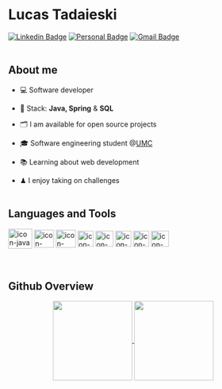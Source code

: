 # Lucas Tadaieski 
[![Linkedin Badge](https://img.shields.io/badge/-Linkedin-0A2342?style=flat-square&logo=Linkedin&logoColor=white&link=https://www.linkedin.com/in/lucastadaieski/)](https://www.linkedin.com/in/lucastadaieski/)
[![Personal Badge](https://img.shields.io/badge/-Website-0A2342?style=flat-square&logo=esri&logoColor=white&link=https://lucastadaieski.github.io/portfolio/)](https://lucastadaieski.github.io/portfolio/)
[![Gmail Badge](https://img.shields.io/badge/-dev.lucastadaieski@gmail.com-0A2342?style=flat-square&logo=Gmail&logoColor=white&link=mailto:dev.lucastadaieski@gmail.com)](mailto:dev.lucastadaieski@gmail.com)
<br><br>

## About me
- 💻 Software developer

- 🧰 Stack: **Java, Spring** & **SQL**

- 🗂 I am available for open source projects
  
- 🎓 Software engineering student @[UMC](https://www.umc.br/)
  
- 📚 Learning about web development
  
- ♟ I enjoy taking on challenges
<br><br>


## Languages and Tools
<div class="icones__tecnologias">
  <img align="center" alt="icon-java" height="40" width="48" src="https://cdn.jsdelivr.net/gh/devicons/devicon@latest/icons/java/java-original.svg"/>
  <img align="center" alt="icon-mySQL" height="36" width="40"src="https://cdn.jsdelivr.net/gh/devicons/devicon@latest/icons/mysql/mysql-original.svg"/>
  <img align="center" alt="icon-postgreeSQL" height="36" width="40" src="https://cdn.jsdelivr.net/gh/devicons/devicon@latest/icons/postgresql/postgresql-plain.svg"/>
  <img align="center" alt="icon-JS" height="32" width="32" src="https://cdn.jsdelivr.net/gh/devicons/devicon@latest/icons/javascript/javascript-original.svg"/>
  <img align="center" alt="icon-html" height="32" width="36" src="https://cdn.jsdelivr.net/gh/devicons/devicon@latest/icons/html5/html5-original.svg"/>
  <img align="center" alt="icon-css" height="32" widht="36 "src="https://cdn.jsdelivr.net/gh/devicons/devicon@latest/icons/css3/css3-original.svg"/>
  <img align="center" alt="icon-spring" height="32" width="32" src="https://cdn.jsdelivr.net/gh/devicons/devicon@latest/icons/spring/spring-original.svg"/>
  <img align="center" alt="icon-git" height="32" width="36" src="https://cdn.jsdelivr.net/gh/devicons/devicon@latest/icons/git/git-original.svg"/>    
</div> <br><br>


## Github Overview
<div align="center">
  <a href="https://github.com/anuraghazra/github-readme-stats">
    <img height=160 align="center" src="https://github-readme-stats.vercel.app/api?username=lucastadaieski&rank_icon=github&hide=contribs&theme=codeSTACKr" />
  </a>
  <a href="https://github.com/anuraghazra/convoychat">
    <img height=160 align="center" src="https://github-readme-stats.vercel.app/api/top-langs?username=lucastadaieski&layout=donut&langs_count=8&card_width=320&theme=codeSTACKr" />
  </a>  
</div>
